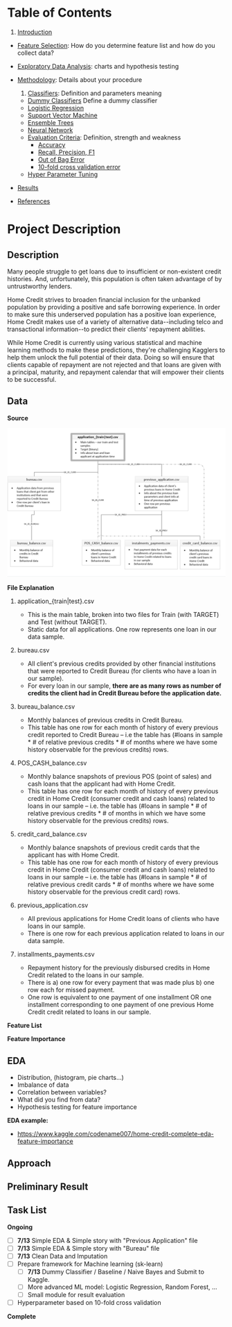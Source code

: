 # Table of Contents
1. [Introduction](#Introduction)
- [Feature Selection](#example2): How do you determine feature list and how do you collect data?
- [Exploratory Data Analysis](#third-example): charts and hypothesis testing
- [Methodology](): Details about your procedure
  1. [Classifiers](): Definition and parameters meaning
    - [Dummy Classifiers]() Define a dummy classifier
    - [Logistic Regression]()
    - [Support Vector Machine]()
    - [Ensemble Trees]()
    - [Neural Network]()
  - [Evaluation Criteria](): Definition, strength and weakness
    - [Accuracy]()
    - [Recall, Precision, F1]()
    - [Out of Bag Error]()
    - [10-fold cross validation error]()
  - [Hyper Parameter Tuning]()

- [Results]()
- [References]()


# Project Description
## Description
Many people struggle to get loans due to insufficient or non-existent credit histories. And, unfortunately, this population is often taken advantage of by untrustworthy lenders.

Home Credit strives to broaden financial inclusion for the unbanked population by providing a positive and safe borrowing experience. In order to make sure this underserved population has a positive loan experience, Home Credit makes use of a variety of alternative data--including telco and transactional information--to predict their clients' repayment abilities.

While Home Credit is currently using various statistical and machine learning methods to make these predictions, they're challenging Kagglers to help them unlock the full potential of their data. Doing so will ensure that clients capable of repayment are not rejected and that loans are given with a principal, maturity, and repayment calendar that will empower their clients to be successful.

## Data
 __Source__

![](https://github.com/mrthlinh/Home-Credit-Default-Risk/blob/master/Database%20Diagram.png)

__File Explanation__

1. application_{train|test}.csv

   - This is the main table, broken into two files for Train (with TARGET) and Test (without TARGET).
   - Static data for all applications. One row represents one loan in our data sample.

2. bureau.csv

   - All client's previous credits provided by other financial institutions that were reported to Credit Bureau (for clients who have a loan in our sample).
   - For every loan in our sample, __there are as many rows as number of credits the client had in Credit Bureau before the application date.__

3. bureau_balance.csv

   - Monthly balances of previous credits in Credit Bureau.
   - This table has one row for each month of history of every previous credit reported to Credit Bureau – i.e the table has (#loans in sample * # of relative previous credits * # of months where we have some history observable for the previous credits) rows.

4. POS_CASH_balance.csv

   - Monthly balance snapshots of previous POS (point of sales) and cash loans that the applicant had with Home Credit.
   - This table has one row for each month of history of every previous credit in Home Credit (consumer credit and cash loans) related to loans in our sample – i.e. the table has (#loans in sample * # of relative previous credits * # of months in which we have some history observable for the previous credits) rows.

5. credit_card_balance.csv

   - Monthly balance snapshots of previous credit cards that the applicant has with Home Credit.
   - This table has one row for each month of history of every previous credit in Home Credit (consumer credit and cash loans) related to loans in our sample – i.e. the table has (#loans in sample * # of relative previous credit cards * # of months where we have some history observable for the previous credit card) rows.

6. previous_application.csv

   - All previous applications for Home Credit loans of clients who have loans in our sample.
   - There is one row for each previous application related to loans in our data sample.

7. installments_payments.csv

   - Repayment history for the previously disbursed credits in Home Credit related to the loans in our sample.
   - There is a) one row for every payment that was made plus b) one row each for missed payment.
   - One row is equivalent to one payment of one installment OR one installment corresponding to one payment of one previous Home Credit credit related to loans in our sample.

__Feature List__

__Feature Importance__

## EDA
 - Distribution, (histogram, pie charts...)
 - Imbalance of data
 - Correlation between variables?
 - What did you find from data?
 - Hypothesis testing for feature importance

__EDA example:__

 - https://www.kaggle.com/codename007/home-credit-complete-eda-feature-importance

## Approach

## Preliminary Result


## Task List

__Ongoing__
- [ ] __7/13__ Simple EDA & Simple story with "Previous Application" file
- [ ] __7/13__ Simple EDA & Simple story with "Bureau" file
- [ ] __7/13__ Clean Data and Imputation
- [ ] Prepare framework for Machine learning (sk-learn)
  - [ ] __7/13__ Dummy Classifier / Baseline / Naive Bayes and Submit to Kaggle.
  - [ ] More advanced ML model: Logistic Regression, Random Forest, ...
  - [ ] Small module for result evaluation
- [ ] Hyperparameter based on 10-fold cross validation

__Complete__
